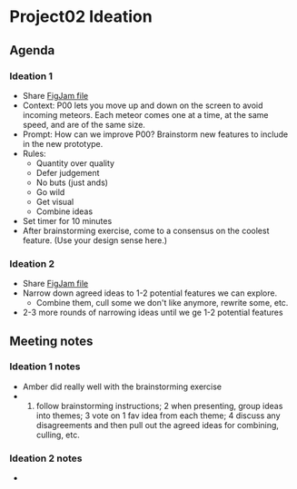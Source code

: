 # Project02 Ideation

## Agenda

### Ideation 1

- Share [FigJam file](https://www.figma.com/file/aBs8LAz2j8Jr4bAB3aXHt4/P02_Ideating?node-id=0%3A1)
- Context: P00 lets you move up and down on the screen to avoid incoming meteors. Each meteor comes one at a time, at the same speed, and are of the same size.
- Prompt: How can we improve P00? Brainstorm new features to include in the new prototype.
- Rules:
    - Quantity over quality
    - Defer judgement
    - No buts (just ands)
    - Go wild
    - Get visual
    - Combine ideas
- Set timer for 10 minutes
- After brainstorming exercise, come to a consensus on the coolest feature. (Use your design sense here.)

### Ideation 2

- Share [FigJam file](https://www.figma.com/file/aBs8LAz2j8Jr4bAB3aXHt4/P02_Ideating?node-id=0%3A1)
- Narrow down agreed ideas to 1-2 potential features we can explore.
    - Combine them, cull some we don't like anymore, rewrite some, etc.
- 2-3 more rounds of narrowing ideas until we ge 1-2 potential features

## Meeting notes

### Ideation 1 notes

- Amber did really well with the brainstorming exercise
- 1. follow brainstorming instructions; 2 when presenting, group ideas into themes; 3 vote on 1 fav idea from each theme; 4 discuss any disagreements and then pull out the agreed ideas for combining, culling, etc.

### Ideation 2 notes

- 